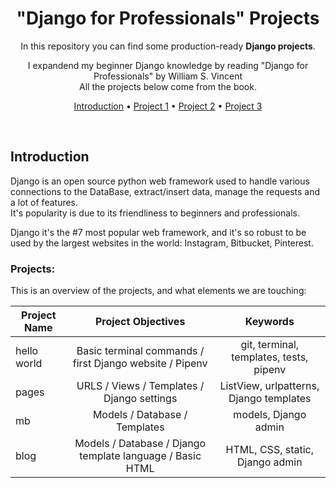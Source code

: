 <div align="center">

# "Django for Professionals" Projects

In this repository you can find some production-ready **Django projects**.

I expandend my beginner Django knowledge by reading "Django for Professionals" by William S. Vincent<br />
All the projects below come from the book.

[Introduction](#introduction) •
[Project 1](https://github.com/andreaaazo/django-professionals-book/tree/main/hello) •
[Project 2](https://github.com/andreaaazo/django-professionals-book/tree/main/postgresql) •
[Project 3](https://github.com/andreaaazo/django-professionals-book/tree/main/books)

</div>

<br />

## Introduction
Django is an open source python web framework used to handle various connections to the DataBase, extract/insert data, manage the requests and a lot of features.  
It's popularity is due to its friendliness to beginners and professionals.  

Django it's the #7 most popular web framework, and it's so robust to be used by the largest websites in the world: Instagram, Bitbucket, Pinterest.

### Projects:
This is an overview of the projects, and what elements we are touching:  

| Project Name  | Project Objectives  | Keywords|
| ------------- |:-------------:|:-----------:|
| hello world   | Basic terminal commands / first Django website / Pipenv | git, terminal, templates, tests, pipenv|
| pages         | URLS / Views / Templates / Django settings | ListView, urlpatterns, Django templates |
| mb            | Models / Database / Templates      |models, Django admin|
| blog          | Models / Database / Django template language / Basic HTML | HTML, CSS, static, Django admin |


<br />

<br />
